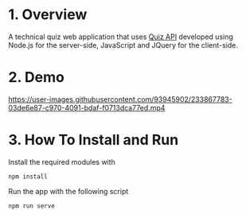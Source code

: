 # 1. Overview
A technical quiz web application that uses [Quiz API](https://quizapi.io/docs/1.0/overview) developed using Node.js for the server-side, JavaScript and JQuery for the client-side. 

# 2. Demo
https://user-images.githubusercontent.com/93945902/233867783-03de6e87-c970-4091-bdaf-f0713dca77ed.mp4
# 3. How To Install and Run
Install the required modules with
```
npm install
```
Run the app with the following script
```
npm run serve
```




